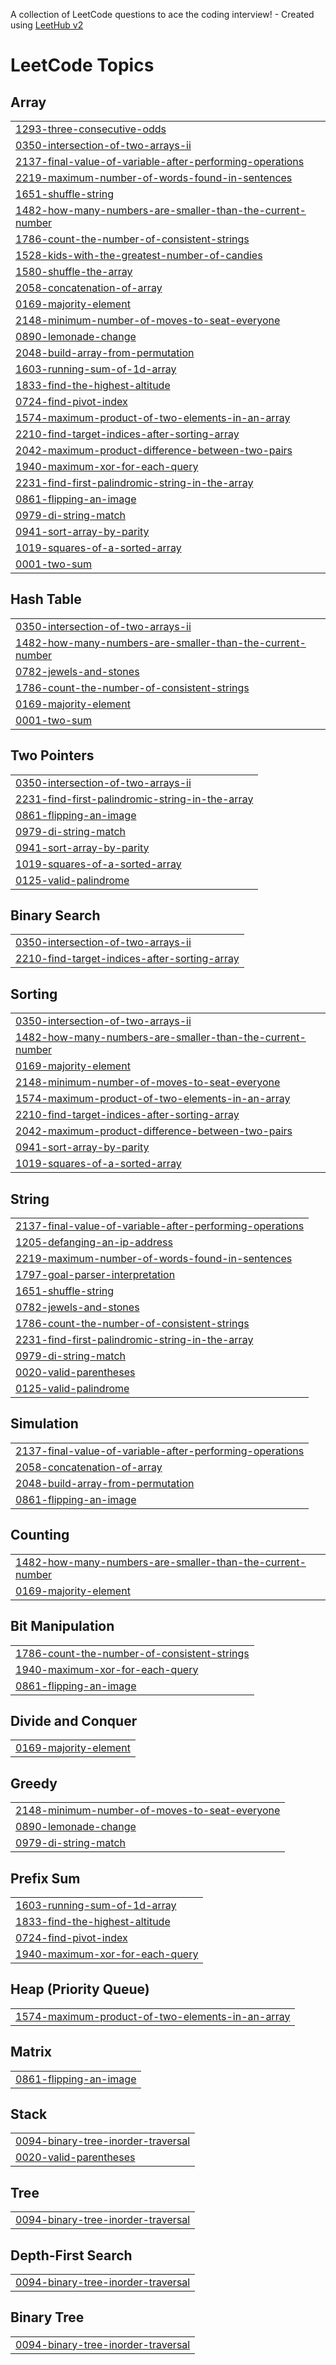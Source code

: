 A collection of LeetCode questions to ace the coding interview! - Created using [LeetHub v2](https://github.com/arunbhardwaj/LeetHub-2.0)
<!---LeetCode Topics Start-->
# LeetCode Topics
## Array
|  |
| ------- |
| [1293-three-consecutive-odds](https://github.com/sanjay10985/100-days-of-dsa/tree/master/1293-three-consecutive-odds) |
| [0350-intersection-of-two-arrays-ii](https://github.com/sanjay10985/100-days-of-dsa/tree/master/0350-intersection-of-two-arrays-ii) |
| [2137-final-value-of-variable-after-performing-operations](https://github.com/sanjay10985/100-days-of-dsa/tree/master/2137-final-value-of-variable-after-performing-operations) |
| [2219-maximum-number-of-words-found-in-sentences](https://github.com/sanjay10985/100-days-of-dsa/tree/master/2219-maximum-number-of-words-found-in-sentences) |
| [1651-shuffle-string](https://github.com/sanjay10985/100-days-of-dsa/tree/master/1651-shuffle-string) |
| [1482-how-many-numbers-are-smaller-than-the-current-number](https://github.com/sanjay10985/100-days-of-dsa/tree/master/1482-how-many-numbers-are-smaller-than-the-current-number) |
| [1786-count-the-number-of-consistent-strings](https://github.com/sanjay10985/100-days-of-dsa/tree/master/1786-count-the-number-of-consistent-strings) |
| [1528-kids-with-the-greatest-number-of-candies](https://github.com/sanjay10985/100-days-of-dsa/tree/master/1528-kids-with-the-greatest-number-of-candies) |
| [1580-shuffle-the-array](https://github.com/sanjay10985/100-days-of-dsa/tree/master/1580-shuffle-the-array) |
| [2058-concatenation-of-array](https://github.com/sanjay10985/100-days-of-dsa/tree/master/2058-concatenation-of-array) |
| [0169-majority-element](https://github.com/sanjay10985/100-days-of-dsa/tree/master/0169-majority-element) |
| [2148-minimum-number-of-moves-to-seat-everyone](https://github.com/sanjay10985/100-days-of-dsa/tree/master/2148-minimum-number-of-moves-to-seat-everyone) |
| [0890-lemonade-change](https://github.com/sanjay10985/100-days-of-dsa/tree/master/0890-lemonade-change) |
| [2048-build-array-from-permutation](https://github.com/sanjay10985/100-days-of-dsa/tree/master/2048-build-array-from-permutation) |
| [1603-running-sum-of-1d-array](https://github.com/sanjay10985/100-days-of-dsa/tree/master/1603-running-sum-of-1d-array) |
| [1833-find-the-highest-altitude](https://github.com/sanjay10985/100-days-of-dsa/tree/master/1833-find-the-highest-altitude) |
| [0724-find-pivot-index](https://github.com/sanjay10985/100-days-of-dsa/tree/master/0724-find-pivot-index) |
| [1574-maximum-product-of-two-elements-in-an-array](https://github.com/sanjay10985/100-days-of-dsa/tree/master/1574-maximum-product-of-two-elements-in-an-array) |
| [2210-find-target-indices-after-sorting-array](https://github.com/sanjay10985/100-days-of-dsa/tree/master/2210-find-target-indices-after-sorting-array) |
| [2042-maximum-product-difference-between-two-pairs](https://github.com/sanjay10985/100-days-of-dsa/tree/master/2042-maximum-product-difference-between-two-pairs) |
| [1940-maximum-xor-for-each-query](https://github.com/sanjay10985/100-days-of-dsa/tree/master/1940-maximum-xor-for-each-query) |
| [2231-find-first-palindromic-string-in-the-array](https://github.com/sanjay10985/100-days-of-dsa/tree/master/2231-find-first-palindromic-string-in-the-array) |
| [0861-flipping-an-image](https://github.com/sanjay10985/100-days-of-dsa/tree/master/0861-flipping-an-image) |
| [0979-di-string-match](https://github.com/sanjay10985/100-days-of-dsa/tree/master/0979-di-string-match) |
| [0941-sort-array-by-parity](https://github.com/sanjay10985/100-days-of-dsa/tree/master/0941-sort-array-by-parity) |
| [1019-squares-of-a-sorted-array](https://github.com/sanjay10985/100-days-of-dsa/tree/master/1019-squares-of-a-sorted-array) |
| [0001-two-sum](https://github.com/sanjay10985/100-days-of-dsa/tree/master/0001-two-sum) |
## Hash Table
|  |
| ------- |
| [0350-intersection-of-two-arrays-ii](https://github.com/sanjay10985/100-days-of-dsa/tree/master/0350-intersection-of-two-arrays-ii) |
| [1482-how-many-numbers-are-smaller-than-the-current-number](https://github.com/sanjay10985/100-days-of-dsa/tree/master/1482-how-many-numbers-are-smaller-than-the-current-number) |
| [0782-jewels-and-stones](https://github.com/sanjay10985/100-days-of-dsa/tree/master/0782-jewels-and-stones) |
| [1786-count-the-number-of-consistent-strings](https://github.com/sanjay10985/100-days-of-dsa/tree/master/1786-count-the-number-of-consistent-strings) |
| [0169-majority-element](https://github.com/sanjay10985/100-days-of-dsa/tree/master/0169-majority-element) |
| [0001-two-sum](https://github.com/sanjay10985/100-days-of-dsa/tree/master/0001-two-sum) |
## Two Pointers
|  |
| ------- |
| [0350-intersection-of-two-arrays-ii](https://github.com/sanjay10985/100-days-of-dsa/tree/master/0350-intersection-of-two-arrays-ii) |
| [2231-find-first-palindromic-string-in-the-array](https://github.com/sanjay10985/100-days-of-dsa/tree/master/2231-find-first-palindromic-string-in-the-array) |
| [0861-flipping-an-image](https://github.com/sanjay10985/100-days-of-dsa/tree/master/0861-flipping-an-image) |
| [0979-di-string-match](https://github.com/sanjay10985/100-days-of-dsa/tree/master/0979-di-string-match) |
| [0941-sort-array-by-parity](https://github.com/sanjay10985/100-days-of-dsa/tree/master/0941-sort-array-by-parity) |
| [1019-squares-of-a-sorted-array](https://github.com/sanjay10985/100-days-of-dsa/tree/master/1019-squares-of-a-sorted-array) |
| [0125-valid-palindrome](https://github.com/sanjay10985/100-days-of-dsa/tree/master/0125-valid-palindrome) |
## Binary Search
|  |
| ------- |
| [0350-intersection-of-two-arrays-ii](https://github.com/sanjay10985/100-days-of-dsa/tree/master/0350-intersection-of-two-arrays-ii) |
| [2210-find-target-indices-after-sorting-array](https://github.com/sanjay10985/100-days-of-dsa/tree/master/2210-find-target-indices-after-sorting-array) |
## Sorting
|  |
| ------- |
| [0350-intersection-of-two-arrays-ii](https://github.com/sanjay10985/100-days-of-dsa/tree/master/0350-intersection-of-two-arrays-ii) |
| [1482-how-many-numbers-are-smaller-than-the-current-number](https://github.com/sanjay10985/100-days-of-dsa/tree/master/1482-how-many-numbers-are-smaller-than-the-current-number) |
| [0169-majority-element](https://github.com/sanjay10985/100-days-of-dsa/tree/master/0169-majority-element) |
| [2148-minimum-number-of-moves-to-seat-everyone](https://github.com/sanjay10985/100-days-of-dsa/tree/master/2148-minimum-number-of-moves-to-seat-everyone) |
| [1574-maximum-product-of-two-elements-in-an-array](https://github.com/sanjay10985/100-days-of-dsa/tree/master/1574-maximum-product-of-two-elements-in-an-array) |
| [2210-find-target-indices-after-sorting-array](https://github.com/sanjay10985/100-days-of-dsa/tree/master/2210-find-target-indices-after-sorting-array) |
| [2042-maximum-product-difference-between-two-pairs](https://github.com/sanjay10985/100-days-of-dsa/tree/master/2042-maximum-product-difference-between-two-pairs) |
| [0941-sort-array-by-parity](https://github.com/sanjay10985/100-days-of-dsa/tree/master/0941-sort-array-by-parity) |
| [1019-squares-of-a-sorted-array](https://github.com/sanjay10985/100-days-of-dsa/tree/master/1019-squares-of-a-sorted-array) |
## String
|  |
| ------- |
| [2137-final-value-of-variable-after-performing-operations](https://github.com/sanjay10985/100-days-of-dsa/tree/master/2137-final-value-of-variable-after-performing-operations) |
| [1205-defanging-an-ip-address](https://github.com/sanjay10985/100-days-of-dsa/tree/master/1205-defanging-an-ip-address) |
| [2219-maximum-number-of-words-found-in-sentences](https://github.com/sanjay10985/100-days-of-dsa/tree/master/2219-maximum-number-of-words-found-in-sentences) |
| [1797-goal-parser-interpretation](https://github.com/sanjay10985/100-days-of-dsa/tree/master/1797-goal-parser-interpretation) |
| [1651-shuffle-string](https://github.com/sanjay10985/100-days-of-dsa/tree/master/1651-shuffle-string) |
| [0782-jewels-and-stones](https://github.com/sanjay10985/100-days-of-dsa/tree/master/0782-jewels-and-stones) |
| [1786-count-the-number-of-consistent-strings](https://github.com/sanjay10985/100-days-of-dsa/tree/master/1786-count-the-number-of-consistent-strings) |
| [2231-find-first-palindromic-string-in-the-array](https://github.com/sanjay10985/100-days-of-dsa/tree/master/2231-find-first-palindromic-string-in-the-array) |
| [0979-di-string-match](https://github.com/sanjay10985/100-days-of-dsa/tree/master/0979-di-string-match) |
| [0020-valid-parentheses](https://github.com/sanjay10985/100-days-of-dsa/tree/master/0020-valid-parentheses) |
| [0125-valid-palindrome](https://github.com/sanjay10985/100-days-of-dsa/tree/master/0125-valid-palindrome) |
## Simulation
|  |
| ------- |
| [2137-final-value-of-variable-after-performing-operations](https://github.com/sanjay10985/100-days-of-dsa/tree/master/2137-final-value-of-variable-after-performing-operations) |
| [2058-concatenation-of-array](https://github.com/sanjay10985/100-days-of-dsa/tree/master/2058-concatenation-of-array) |
| [2048-build-array-from-permutation](https://github.com/sanjay10985/100-days-of-dsa/tree/master/2048-build-array-from-permutation) |
| [0861-flipping-an-image](https://github.com/sanjay10985/100-days-of-dsa/tree/master/0861-flipping-an-image) |
## Counting
|  |
| ------- |
| [1482-how-many-numbers-are-smaller-than-the-current-number](https://github.com/sanjay10985/100-days-of-dsa/tree/master/1482-how-many-numbers-are-smaller-than-the-current-number) |
| [0169-majority-element](https://github.com/sanjay10985/100-days-of-dsa/tree/master/0169-majority-element) |
## Bit Manipulation
|  |
| ------- |
| [1786-count-the-number-of-consistent-strings](https://github.com/sanjay10985/100-days-of-dsa/tree/master/1786-count-the-number-of-consistent-strings) |
| [1940-maximum-xor-for-each-query](https://github.com/sanjay10985/100-days-of-dsa/tree/master/1940-maximum-xor-for-each-query) |
| [0861-flipping-an-image](https://github.com/sanjay10985/100-days-of-dsa/tree/master/0861-flipping-an-image) |
## Divide and Conquer
|  |
| ------- |
| [0169-majority-element](https://github.com/sanjay10985/100-days-of-dsa/tree/master/0169-majority-element) |
## Greedy
|  |
| ------- |
| [2148-minimum-number-of-moves-to-seat-everyone](https://github.com/sanjay10985/100-days-of-dsa/tree/master/2148-minimum-number-of-moves-to-seat-everyone) |
| [0890-lemonade-change](https://github.com/sanjay10985/100-days-of-dsa/tree/master/0890-lemonade-change) |
| [0979-di-string-match](https://github.com/sanjay10985/100-days-of-dsa/tree/master/0979-di-string-match) |
## Prefix Sum
|  |
| ------- |
| [1603-running-sum-of-1d-array](https://github.com/sanjay10985/100-days-of-dsa/tree/master/1603-running-sum-of-1d-array) |
| [1833-find-the-highest-altitude](https://github.com/sanjay10985/100-days-of-dsa/tree/master/1833-find-the-highest-altitude) |
| [0724-find-pivot-index](https://github.com/sanjay10985/100-days-of-dsa/tree/master/0724-find-pivot-index) |
| [1940-maximum-xor-for-each-query](https://github.com/sanjay10985/100-days-of-dsa/tree/master/1940-maximum-xor-for-each-query) |
## Heap (Priority Queue)
|  |
| ------- |
| [1574-maximum-product-of-two-elements-in-an-array](https://github.com/sanjay10985/100-days-of-dsa/tree/master/1574-maximum-product-of-two-elements-in-an-array) |
## Matrix
|  |
| ------- |
| [0861-flipping-an-image](https://github.com/sanjay10985/100-days-of-dsa/tree/master/0861-flipping-an-image) |
## Stack
|  |
| ------- |
| [0094-binary-tree-inorder-traversal](https://github.com/sanjay10985/100-days-of-dsa/tree/master/0094-binary-tree-inorder-traversal) |
| [0020-valid-parentheses](https://github.com/sanjay10985/100-days-of-dsa/tree/master/0020-valid-parentheses) |
## Tree
|  |
| ------- |
| [0094-binary-tree-inorder-traversal](https://github.com/sanjay10985/100-days-of-dsa/tree/master/0094-binary-tree-inorder-traversal) |
## Depth-First Search
|  |
| ------- |
| [0094-binary-tree-inorder-traversal](https://github.com/sanjay10985/100-days-of-dsa/tree/master/0094-binary-tree-inorder-traversal) |
## Binary Tree
|  |
| ------- |
| [0094-binary-tree-inorder-traversal](https://github.com/sanjay10985/100-days-of-dsa/tree/master/0094-binary-tree-inorder-traversal) |
<!---LeetCode Topics End-->